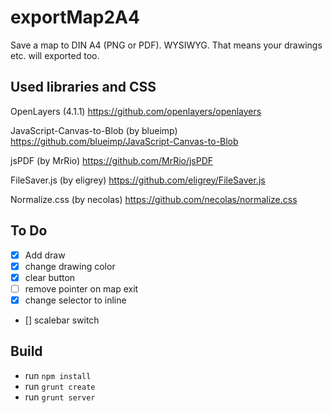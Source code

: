 # exportMap2A4

Save a map to DIN A4 (PNG or PDF).
WYSIWYG. That means your drawings etc. will exported too.

## Used libraries and CSS

OpenLayers (4.1.1)
https://github.com/openlayers/openlayers

JavaScript-Canvas-to-Blob (by blueimp)
https://github.com/blueimp/JavaScript-Canvas-to-Blob

jsPDF (by MrRio)
https://github.com/MrRio/jsPDF

FileSaver.js (by eligrey)
https://github.com/eligrey/FileSaver.js

Normalize.css (by necolas)
https://github.com/necolas/normalize.css

## To Do

- [x] Add draw
- [x] change drawing color
- [x] clear button
- [ ] remove pointer on map exit
- [x] change selector to inline
- [] scalebar switch

## Build

- run `npm install`
- run `grunt create`
- run `grunt server`
